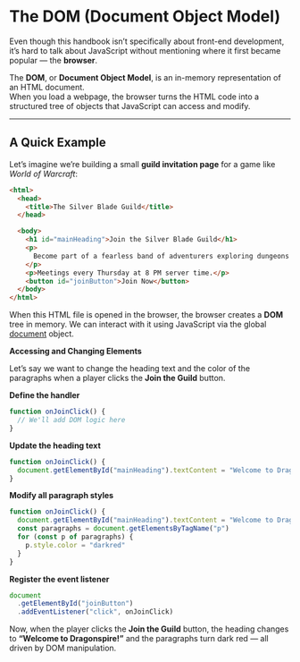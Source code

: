 # The DOM (Document Object Model)

Even though this handbook isn’t specifically about front-end development, it’s hard to talk about JavaScript without mentioning where it first became popular — the **browser**.

The **DOM**, or **Document Object Model**, is an in-memory representation of an HTML document.  
When you load a webpage, the browser turns the HTML code into a structured tree of objects that JavaScript can access and modify.

---

## A Quick Example

Let’s imagine we’re building a small **guild invitation page** for a game like *World of Warcraft*:

```html
<html>
  <head>
    <title>The Silver Blade Guild</title>
  </head>

  <body>
    <h1 id="mainHeading">Join the Silver Blade Guild</h1>
    <p>
      Become part of a fearless band of adventurers exploring dungeons and conquering raids.
    </p>
    <p>Meetings every Thursday at 8 PM server time.</p>
    <button id="joinButton">Join Now</button>
  </body>
</html>
```
When this HTML file is opened in the browser, the browser creates a **DOM** tree in memory.
We can interact with it using JavaScript via the global [document](https://developer.mozilla.org/en-US/docs/Web/API/Document) object.

**Accessing and Changing Elements**

Let’s say we want to change the heading text and the color of the paragraphs when a player clicks the **Join the Guild** button.

**Define the handler**
```js
function onJoinClick() {
  // We'll add DOM logic here
}
```

**Update the heading text**
```js
function onJoinClick() {
  document.getElementById("mainHeading").textContent = "Welcome to Dragonspire!"
}
```

**Modify all paragraph styles**
```js
function onJoinClick() {
  document.getElementById("mainHeading").textContent = "Welcome to Dragonspire!"
  const paragraphs = document.getElementsByTagName("p")
  for (const p of paragraphs) {
    p.style.color = "darkred"
  }
}
```

**Register the event listener**
```js
document
  .getElementById("joinButton")
  .addEventListener("click", onJoinClick)
```

Now, when the player clicks the **Join the Guild** button, the heading changes to
**“Welcome to Dragonspire!”** and the paragraphs turn dark red — all driven by DOM manipulation.